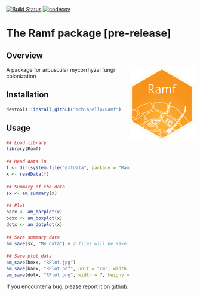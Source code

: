 [![Build Status](https://travis-ci.org/mchiapello/Ramf.svg?branch=master)](https://travis-ci.org/mchiapello/Ramf)
[![codecov](https://codecov.io/gh/mchiapello/Ramf/branch/master/graph/badge.svg)](https://codecov.io/gh/mchiapello/Ramf)

# The **Ramf** package [pre-release]

## Overview
<img align = "right" src="inst/extdata/Ramf.png" height="200">

A package for arbuscular mycorrhyzal fungi colonization

## Installation


```r
devtools::install_github("mchiapello/Ramf")
```

## Usage


```r
## Load library
library(Ramf)

## Read data in
f <- dir(system.file("extdata", package = "Ramf"), full.names = TRUE, pattern = "grid.csv")
x <- readData(f)

## Summary of the data
sx <- am_summary(x)

## Plot
barx <- am_barplot(x)
boxx <- am_boxplot(x)
dotx <- am_dotplot(x)

## Save summary data
am_save(sx, "My_data") # 2 files will be save: "My_data_per_Sample.csv" and "My_data_per_Replicate.csv"

## Save plot data
am_save(boxx, "RPlot.jpg")
am_save(barx, "RPlot.pdf", unit = "cm", width = 20, height = 20, dpi = 300) # set image unit, dimention and quality
am_save(dotx, "RPlot.png", width = 7, heighy = 7)
```



If you encounter a bug, please report it on [github](https://github.com/mchiapello/Ramf/issues).

